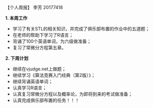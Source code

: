 【个人周报】 李芳 20177418

**1. 本周工作**

* 学习了有关STL的相关知识，并完成了俱乐部布置的作业中的五道题；
* 在老师的帮助下学习了R语言；
* 背诵了100个英语单词，为六级做准备；
* 复习了常微分方程第五章。


**2. 下周计划**

*  继续在vjudge.net上做题；
*  继续学习《算法竞赛入门经典（第2版）》；
*  继续背诵英语单词；
*  认真学习R语言；
*  认真复习常微分方程以及概率论，为即将到来的考试做准备；
*  认真完成俱乐部布置的任务！！！
